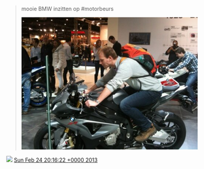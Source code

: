 > mooie BMW inzitten op \#motorbeurs 
> 
> ![](../../media/305773182726586370-BD5TFvLCQAA65_q.jpg)

<img src="../../media/tweet.ico" width="12" /> [Sun Feb 24 20:16:22 +0000 2013](https://twitter.com/DromerDenker/status/305773182726586370)